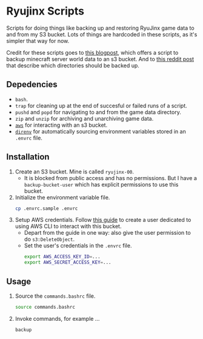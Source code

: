 # Ryujinx Scripts

Scripts for doing things like backing up and restoring RyuJinx game data to and from my S3 bucket. Lots of things are hardcoded in these scripts, as it's simpler that way for now.

Credit for these scripts goes to [this blogpost](https://skarlso.github.io/2016/04/16/minecraft-server-aws-s3-backup/), which offers a script to backup minecraft server world data to an s3 bucket. And to [this reddit post](https://www.reddit.com/r/Ryujinx/comments/1246bdo/syncing_save_files_across_computers/) that describe which directories should be backed up.

## Depedencies

* `bash`.
* `trap` for cleaning up at the end of succesful or failed runs of a script.
* `pushd` and `popd` for navigating to and from the game data directory.
* `zip` and `unzip` for archiving and unarchiving game data.
* [`aws`](https://aws.amazon.com/cli/) for interacting with an s3 bucket.
* [`direnv`](https://direnv.net/) for automatically sourcing environment variables stored in an `.envrc` file.

## Installation

1. Create an S3 bucket. Mine is called `ryujinx-00`.
   * It is blocked from public access and has no permissions. But I have a `backup-bucket-user` which has explicit permissions to use this bucket.
1. Initialize the environment variable file.
   ```bash
   cp .envrc.sample .envrc
   ```
1. Setup AWS credentials. Follow [this guide](https://docs.aws.amazon.com/AmazonS3/latest/userguide/example-walkthroughs-managing-access-example1.html) to create a user dedicated to using AWS CLI to interact with this bucket.
   * Depart from the guide in one way: also give the user permission to do `s3:DeleteObject`.
   * Set the user's credentials in the `.envrc` file.
     ```bash
     export AWS_ACCESS_KEY_ID=...
     export AWS_SECRET_ACCESS_KEY=...
     ```

## Usage

1. Source the `commands.bashrc` file.
   ```bash
   source commands.bashrc
   ```
1. Invoke commands, for example ...
   ```bash
   backup
   ```

